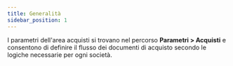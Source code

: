 ```yaml
---
title: Generalità
sidebar_position: 1
---
```


I parametri dell'area acquisti si trovano nel percorso **Parametri > Acquisti** e consentono di definire il flusso dei documenti di acquisto secondo le logiche necessarie per ogni società.